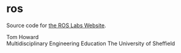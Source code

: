 # ros

Source code for [the ROS Labs Website](https://tom-howard.github.io/ros/).   

Tom Howard  
Multidisciplinary Engineering Education 
The University of Sheffield
